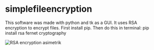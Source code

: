 # simplefileencryption
This software was made with python and tk as a GUI. It uses RSA encryption to encrypt files.
First install pip. Then do this in terminal:
pip install rsa fernet cryptography

![RSA encryption asimetrik](https://user-images.githubusercontent.com/76133742/209971763-a05f4be7-6308-48dd-9b42-0c767b03d97e.png)

